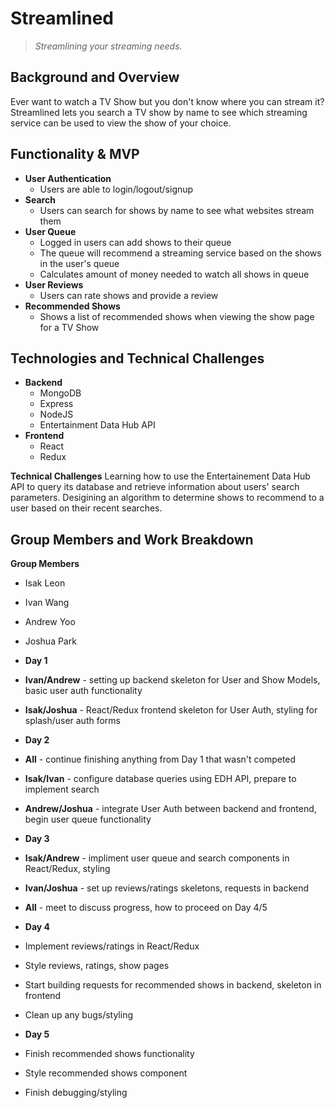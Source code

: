 # Streamlined
> *Streamlining your streaming needs.*

## Background and Overview  
Ever want to watch a TV Show but you don't know where you can stream it? Streamlined lets you search a TV show by name to see which streaming service can be used to view the show of your choice.
  
## Functionality & MVP  
 * **User Authentication**
   * Users are able to login/logout/signup
 * **Search**
   * Users can search for shows by name to see what websites stream them
 * **User Queue**
   * Logged in users can add shows to their queue
   * The queue will recommend a streaming service based on the shows in the user's queue
   * Calculates amount of money needed to watch all shows in queue
 * **User Reviews**
   * Users can rate shows and provide a review
 * **Recommended Shows**
   * Shows a list of recommended shows when viewing the show page for a TV Show
  
## Technologies and Technical Challenges  
 * **Backend**
    * MongoDB
    * Express
    * NodeJS
    * Entertainment Data Hub API
 * **Frontend**
    * React
    * Redux
   
**Technical Challenges**
Learning how to use the Entertainement Data Hub API to query its database and retrieve information about users' search parameters. Desigining an algorithm to determine shows to recommend to a user based on their recent searches.
  
## Group Members and Work Breakdown
  
**Group Members**
 * Isak Leon
 * Ivan Wang
 * Andrew Yoo
 * Joshua Park
  
* **Day 1**
 * **Ivan/Andrew** - setting up backend skeleton for User and Show Models, basic user auth functionality
 * **Isak/Joshua** - React/Redux frontend skeleton for User Auth, styling for splash/user auth forms
   
* **Day 2**
 * **All** - continue finishing anything from Day 1 that wasn't competed
 * **Isak/Ivan** - configure database queries using EDH API, prepare to implement search
 * **Andrew/Joshua** - integrate User Auth between backend and frontend, begin user queue functionality
  
* **Day 3**
 * **Isak/Andrew** - impliment user queue and search components in React/Redux, styling
 * **Ivan/Joshua** - set up reviews/ratings skeletons, requests in backend
 * **All** - meet to discuss progress, how to proceed on Day 4/5
   
* **Day 4**
 * Implement reviews/ratings in React/Redux
 * Style reviews, ratings, show pages
 * Start building requests for recommended shows in backend, skeleton in frontend
 * Clean up any bugs/styling
  
* **Day 5**
 * Finish recommended shows functionality
 * Style recommended shows component
 * Finish debugging/styling


